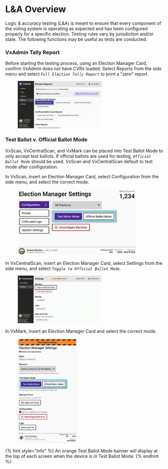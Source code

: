 # L\&A Overview

Logic & accuracy testing (L\&A) is meant to ensure that every component of the voting system is operating as expected and has been configured properly for a specific election. Testing rules vary by jurisdiction and/or state. The following functions may be useful as tests are conducted.

### VxAdmin Tally Report&#x20;

Before starting the testing process, using an Election Manager Card, confirm VxAdmin does not have CVRs loaded. Select Reports from the side menu and select _`Full Election Tally Report`_ to print a "zero" report.

<figure><img src="../.gitbook/assets/image (919).png" alt="" width="267"><figcaption></figcaption></figure>

### Test Ballot v. Official Ballot Mode&#x20;

VxScan, VxCentralScan, and VxMark can be placed into Test Ballot Mode to only accept test ballots. If official ballots are used for testing, _`Official Ballot Mode`_ should be used. VxScan and VxCentralScan default to test mode after configuration.

In VxScan, insert an Election Manager Card, select Configuration from the side menu, and select the correct mode.&#x20;

<figure><img src="../.gitbook/assets/image (15).png" alt="" width="375"><figcaption></figcaption></figure>

In VxCentralScan, insert an Election Manager Card, select Settings from the side menu, and select  _`Toggle to Official Ballot Mode`_.&#x20;

<figure><img src="../.gitbook/assets/image (921).png" alt="" width="266"><figcaption></figcaption></figure>

In VxMark, insert an Election Manager Card and select the correct mode.

<figure><img src="../.gitbook/assets/image (16).png" alt="" width="188"><figcaption></figcaption></figure>

{% hint style="info" %}
An orange Test Ballot Mode banner will display at the top of each screen when the device is in Test Ballot Mode.&#x20;
{% endhint %}
